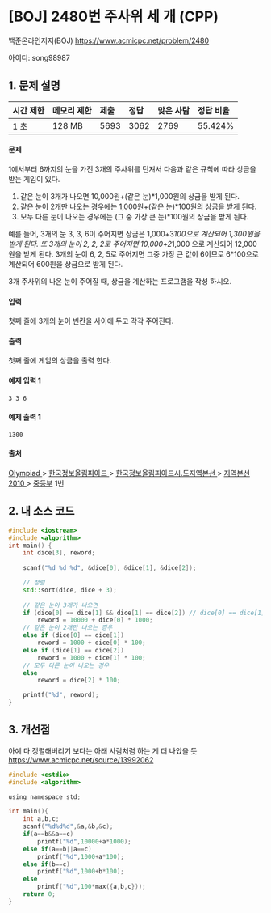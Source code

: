 # [BOJ] 2480번 주사위 세 개 (CPP)

백준온라인저지(BOJ) https://www.acmicpc.net/problem/2480

아이디: song98987



## 1. 문제 설명

| 시간 제한 | 메모리 제한 | 제출 | 정답 | 맞은 사람 | 정답 비율 |
| :-------- | :---------- | :--- | :--- | :-------- | :-------- |
| 1 초      | 128 MB      | 5693 | 3062 | 2769      | 55.424%   |

#### 문제

1에서부터 6까지의 눈을 가진 3개의 주사위를 던져서 다음과 같은 규칙에 따라 상금을 받는 게임이 있다. 

1. 같은 눈이 3개가 나오면 10,000원+(같은 눈)*1,000원의 상금을 받게 된다. 
2. 같은 눈이 2개만 나오는 경우에는 1,000원+(같은 눈)*100원의 상금을 받게 된다. 
3. 모두 다른 눈이 나오는 경우에는 (그 중 가장 큰 눈)*100원의 상금을 받게 된다.  

예를 들어, 3개의 눈 3, 3, 6이 주어지면 상금은 1,000+3*100으로 계산되어 1,300원을 받게 된다. 또 3개의 눈이 2, 2, 2로 주어지면 10,000+2*1,000 으로 계산되어 12,000원을 받게 된다. 3개의 눈이 6, 2, 5로 주어지면 그중 가장 큰 값이 6이므로 6*100으로 계산되어 600원을 상금으로 받게 된다.

3개 주사위의 나온 눈이 주어질 때, 상금을 계산하는 프로그램을 작성 하시오.

#### 입력

첫째 줄에 3개의 눈이 빈칸을 사이에 두고 각각 주어진다. 

#### 출력

첫째 줄에 게임의 상금을 출력 한다.  



#### 예제 입력 1

```
3 3 6
```

#### 예제 출력 1

```
1300
```



#### 출처

[Olympiad ](https://www.acmicpc.net/category/2)> [한국정보올림피아드 ](https://www.acmicpc.net/category/55)> [한국정보올림피아드시․도지역본선 ](https://www.acmicpc.net/category/57)> [지역본선 2010 ](https://www.acmicpc.net/category/62)> [중등부](https://www.acmicpc.net/category/detail/344) 1번



## 2. 내 소스 코드

```C++
#include <iostream>
#include <algorithm>
int main() {
	int dice[3], reword;
	
	scanf("%d %d %d", &dice[0], &dice[1], &dice[2]);

	// 정렬
	std::sort(dice, dice + 3);
	
	// 같은 눈이 3개가 나오면
	if (dice[0] == dice[1] && dice[1] == dice[2]) // dice[0] == dice[1] == dice[2]이 아니라...
		reword = 10000 + dice[0] * 1000;
	// 같은 눈이 2개만 나오는 경우
	else if (dice[0] == dice[1])
		reword = 1000 + dice[0] * 100;
	else if (dice[1] == dice[2])
		reword = 1000 + dice[1] * 100;
	// 모두 다른 눈이 나오는 경우
	else
		reword = dice[2] * 100;

	printf("%d", reword);	
}
```



## 3. 개선점

아예 다 정렬해버리기 보다는 아래 사람처럼 하는 게 더 나았을 듯 https://www.acmicpc.net/source/13992062

```C
#include <cstdio>
#include <algorithm>

using namespace std;

int main(){
    int a,b,c;
    scanf("%d%d%d",&a,&b,&c);
    if(a==b&&a==c)
        printf("%d",10000+a*1000);
    else if(a==b||a==c)
        printf("%d",1000+a*100);
    else if(b==c)
        printf("%d",1000+b*100);
    else
        printf("%d",100*max({a,b,c}));
    return 0;
}
```

